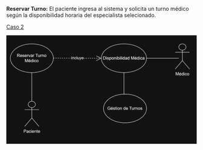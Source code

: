 **Reservar Turno:** El paciente ingresa al sistema y solicita un turno médico según la disponibilidad horaria del especialista selecionado.

[Caso 2](https://viewer.diagrams.net/?tags=%7B%7D&lightbox=1&highlight=0000ff&edit=_blank&layers=1&nav=1&title=Diagrama%20Caso%20de%20Uso%202.drawio&dark=auto#R%3Cmxfile%3E%3Cdiagram%20name%3D%22P%C3%A1gina-1%22%20id%3D%2208q_R25VppH2O6Z6lk2x%22%3E1VjbUtswEP0aP5aJLTshjyFQ2hmYyTSdljwKa4nVkSVXlnPp11eOJd8EJBQS6FO0q%2FXae%2FYcXeKhabq5ljhLbgUB5gUDsvHQpRcE%2FiAM9U%2Fp2VaeCBnHUlJighrHnP4B%2B6TxFpRA3glUQjBFs64zFpxDrDo%2BLKVYd8MeBOu%2BNcNLcBzzGDPX%2B5MSlVTe82DU%2BL8AXSb2zf5wXM2k2AabSvIEE7FuudCVh6ZSCFWN0s0UWAmexaV67vMTs%2FWHSeDqkAdW6Md8Qejmlt2N5sub5Df8Sj%2F5qEqzwqwwFc9wTHVKMF%2BtthYKXUBWDouUTWIlpIcuViAV1WDd4HtgM5FTRQXXIfdCKZG2AiaMLssJJTLtTVTKtOHroSgUoxymdfsG2umWZqot08Gm5TKlXoNIQcmtDrGzoYHd8C4YG3vddNGGJK0GjowPG94s68wNtHpg0H0J0pGDtIMwcDIpOastLjh0kZKi4ASIgQg2VN2V47PIWIvWzOWmbWxbxgwk1QWB3Ad1LgoZwwHUUVguQT0XOKwCgXSk5rau1ZrokdZYnwSGFV11BfpYv8wbZoLq2mpmoHGXGWjQa3lVuXmqLaheIn%2FYo1g%2FUYWMk2hHn7rsVzBq6DDqG%2BQgV1hq7%2FdCcqF%2Fb70p8iZjQmPh8o0xvY6WPFsnVME8w7uOr%2FVS3uXeWwhy0EXLR64g%2FeCRtp8fTZEjB7%2BvPGbF1l36WsIUGfBSS9xuVr4u%2BoLgPNlp039WtFx%2F913bWDQSLs1GtzvLCvdJ%2BPdrb%2Fxy7dW8fqXQ6p3Pdnw4Pov%2BTWoo3JvqCbE1qWygeHjI4TiCHDuEuqR5Jji9p4wSTDpyxO8qRxSFB8hxeEI5Wra81QZZa62R18JEfhytHXGfC%2B369tp9LuwfpaLT7nM1ud%2BYGP5HXoSPSIxo1FtM%2B2feg4kRdBlWL%2FinIkbgEOO5085%2FdX%2BJhvuPSye9vwTuTfG6Ajvfgaav%2BGCPnfn7bm39c%2FnoeCdNbTY3%2BIrXzf8g6Oov%3C%2Fdiagram%3E%3C%2Fmxfile%3E)

![](DiagramasyDiseños/DiseñosUML/Imagenes/CasoDeUso2.png)
